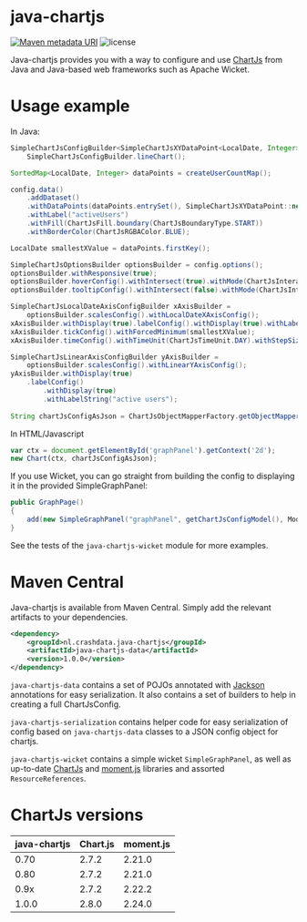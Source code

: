# java-chartjs
[![Maven metadata URI](https://img.shields.io/maven-metadata/v/http/central.maven.org/maven2/nl/crashdata/java-chartjs/java-chartjs/maven-metadata.xml.svg)](https://repo1.maven.org/maven2/nl/crashdata/java-chartjs/java-chartjs/)
![license](https://img.shields.io/github/license/haster/java-chartjs.svg)

Java-chartjs provides you with a way to configure and use [ChartJs](https://github.com/chartjs/Chart.js) from Java and Java-based web frameworks such as Apache Wicket.

# Usage example
In Java:
```java
SimpleChartJsConfigBuilder<SimpleChartJsXYDataPoint<LocalDate, Integer>> config =
	SimpleChartJsConfigBuilder.lineChart();

SortedMap<LocalDate, Integer> dataPoints = createUserCountMap();

config.data()
	.addDataset()
	.withDataPoints(dataPoints.entrySet(), SimpleChartJsXYDataPoint::new)
	.withLabel("activeUsers")
	.withFill(ChartJsFill.boundary(ChartJsBoundaryType.START))
	.withBorderColor(ChartJsRGBAColor.BLUE);

LocalDate smallestXValue = dataPoints.firstKey();

SimpleChartJsOptionsBuilder optionsBuilder = config.options();
optionsBuilder.withResponsive(true);
optionsBuilder.hoverConfig().withIntersect(true).withMode(ChartJsInteractionMode.NEAREST);
optionsBuilder.tooltipConfig().withIntersect(false).withMode(ChartJsInteractionMode.INDEX);

SimpleChartJsLocalDateAxisConfigBuilder xAxisBuilder =
	optionsBuilder.scalesConfig().withLocalDateXAxisConfig();
xAxisBuilder.withDisplay(true).labelConfig().withDisplay(true).withLabelString("days");
xAxisBuilder.tickConfig().withForcedMinimum(smallestXValue);
xAxisBuilder.timeConfig().withTimeUnit(ChartJsTimeUnit.DAY).withStepSize(7);

SimpleChartJsLinearAxisConfigBuilder yAxisBuilder =
	optionsBuilder.scalesConfig().withLinearYAxisConfig();
yAxisBuilder.withDisplay(true)
	.labelConfig()
		.withDisplay(true)
		.withLabelString("active users");
	
String chartJsConfigAsJson = ChartJsObjectMapperFactory.getObjectMapper(true).writeValueAsString(config.build());
```

In HTML/Javascript
```javascript
var ctx = document.getElementById('graphPanel').getContext('2d');
new Chart(ctx, chartJsConfigAsJson);
```

If you use Wicket, you can go straight from building the config to displaying it in the provided SimpleGraphPanel:
```java
public GraphPage()
{
	add(new SimpleGraphPanel("graphPanel", getChartJsConfigModel(), Model.of("My graph")));
}
```
See the tests of the `java-chartjs-wicket` module for more examples.

# Maven Central
Java-chartjs is available from Maven Central. Simply add the relevant artifacts to your dependencies.

```xml
<dependency>
	<groupId>nl.crashdata.java-chartjs</groupId>
	<artifactId>java-chartjs-data</artifactId>
	<version>1.0.0</version>
</dependency>
```

`java-chartjs-data` contains a set of POJOs annotated with [Jackson](https://github.com/FasterXML/jackson) annotations for easy serialization.
It also contains a set of builders to help in creating a full ChartJsConfig.

`java-chartjs-serialization` contains helper code for easy serialization of config based on `java-chartjs-data` classes to a JSON config object for chartjs.

`java-chartjs-wicket` contains a simple wicket `SimpleGraphPanel`, as well as up-to-date [ChartJs](https://github.com/chartjs/Chart.js) and [moment.js](https://github.com/moment/moment/) libraries and assorted `ResourceReferences`.


# ChartJs versions

java-chartjs  |  Chart.js  |  moment.js
--------------|------------|------------
 0.70         | 2.7.2      | 2.21.0
 0.80         | 2.7.2      | 2.21.0
 0.9x         | 2.7.2      | 2.22.2
 1.0.0        | 2.8.0      | 2.24.0
 
 
 